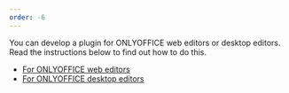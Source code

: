 ```yaml
---
order: -6
---
```


You can develop a plugin for ONLYOFFICE web editors or desktop editors. Read the instructions below to find out how to do this.

* [For ONLYOFFICE web editors](For%20web%20editors/index.md)
* [For ONLYOFFICE desktop editors](For%20desktop%20editors/index.md)

